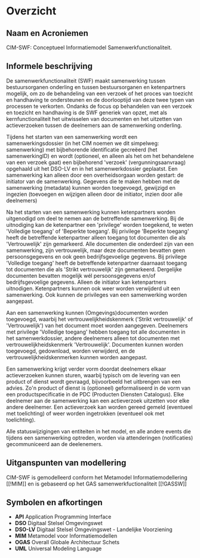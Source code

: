 # Overzicht

## Naam en Acroniemen

CIM-SWF: Conceptueel Informatiemodel Samenwerkfunctionaliteit.

## Informele beschrijving

De samenwerkfunctionaliteit (SWF) maakt samenwerking tussen bestuursorganen onderling en tussen
bestuursorganen en ketenpartners mogelijk, om zo de behandeling van een verzoek of het proces van
toezicht en handhaving te ondersteunen
en de doorlooptijd van deze twee typen van processen te verkorten.
Ondanks de focus op behandelen van een verzoek en toezicht en handhaving is de SWF generiek van
opzet, met als kernfunctionaliteit 
het uitwisselen van documenten
en het uitzetten van actieverzoeken tussen de deelnemers aan de samenwerking onderling.

Tijdens het starten van een samenwerking wordt een samenwerkingsdossier (in het CIM noemen we dit simpelweg: samenwerking) met bijbehorende 
identificatie gecreëerd (het samenwerkingID) en wordt (optioneel, en alleen als het om het behandelene van een verzoek gaat) een bijbehorend 'verzoek' 
(vergunningsaanvraag) opgehaald uit het DSO-LV en in het samenwerkdossier  geplaatst. 
Een samenwerking kan alleen door een overheidsorgaan worden gestart: de initiator van de samenwerking.
Gegevens die te maken hebben met de samenwerking (metadata) kunnen worden toegevoegd, gewijzigd en ingezien (toevoegen en wijzigen alleen door de initiator, inzien door alle deelnemers)

Na het starten van een samenwerking kunnen ketenpartners worden uitgenodigd om deel te nemen aan de betreffende samenwerking.
Bij de uitnodiging kan de ketenpartner een 'privilege' worden toegekend, te weten 'Volledige toegang' of 'Beperkte toegang'. Bij privilege 'Beperkte toegang' heeft de betreffende ketenpartner alleen toegang tot documenten die als 'Vertrouwelijk' zijn gemarkeerd. Alle documenten die onderdeel zijn van een samenwerking, zijn vertrouwelijk, maar deze documenten bevatten geen persoonsgegevens en ook geen bedrijfsgevoelige gegevens. Bij privilege 'Volledige toegang' heeft de betreffende ketenpartner daarnaast toegang tot documenten die als 'Strikt vertrouwelijk' zijn gemarkeerd. Dergelijke documenten bevatten mogelijk wél persoonsgegevens en/of bedrijfsgevoelige gegevens. Alleen de initiator kan ketenpartners uitnodigen.
Ketenpartners kunnen ook weer worden verwijderd uit een samenwerking. Ook kunnen de privileges van een samenwerking worden aangepast.

Aan een samenwerking kunnen (Omgevings)documenten worden toegevoegd, waarbij het vertrouwelijkheidskenmerk ('Strikt vertrouwelijk' of 'Vertrouwelijk') van het document moet worden aangegeven.
Deelnemers met privilege 'Volledige toegang' hebben toegang tot alle documenten  in het samenwerkdossier, andere deelnemers alleen tot documenten met vertrouwelijkheidskenmerk 'Vertrouwelijk'.
Documenten kunnen worden toegevoegd, gedownload, worden verwijderd, en de vertrouwelijkheidskenmerken kunnen worden aangepast.

Een samenwerking krijgt verder vorm doordat deelnemers elkaar actieverzoeken kunnen sturen, waarbij typisch om de levering van een product of dienst wordt gevraagd, bijvoorbeeld het uitbrengen van een advies.
Zo'n product of dienst is (optioneel) geformaliseerd in de vorm van een productspecificatie in de PDC (Producten Diensten Catalogus).
Elke deelnemer aan de samenwerking kan een actieverzoek uitzetten voor elke andere deelnemer. Een actieverzoek kan worden gereed gemeld (eventueel met toelichting) of weer worden ingetrokken (eventueel ook met toelichting).

Alle statuswijzigingen van entiteiten in het model, en alle andere events die tijdens een samenwerking optreden, worden via attenderingen (notificaties) gecommuniceerd aan de deelenemers.

## Uitganspunten van modellering

CIM-SWF is gemodelleerd conform het Metamodel Informatiemodellering [[!MIM]] en is gebaseerd op het GAS samenwerkfuctionaliteit [[!GASSW]]


## Symbolen en afkortingen

 - **API** Application Programming Interface
 - **DSO** Digitaal Stelsel Omgevingswet
 - **DSO-LV** Digitaal Stelsel Omgevingswet - Landelijke Voorziening
 - **MIM** Metamodel voor Informatiemodellen
 - **OGAS** Overall Globale Architectuur Schets
 - **UML** Universal Modeling Language
